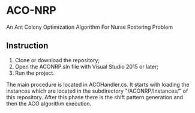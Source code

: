 # ACO-NRP
An Ant Colony Optimization Algorithm For Nurse Rostering Problem

## Instruction
1. Clone or download the repository;
1. Open the ACONRP.sln file with Visual Studio 2015 or later;
1. Run the project.

The main procedure is located in ACOHandler.cs. It starts with loading the instances which are located in the subdirectory "/ACONRP/Instances/" of this repository. After this phase there is the shift pattern generation and then the ACO algorithm execution.
